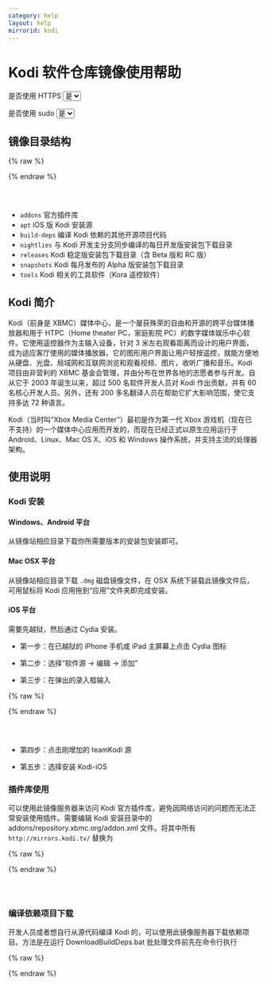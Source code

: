 ```yaml
---
category: help
layout: help
mirrorid: kodi
---
```


<!-- 本 markdown 从 mirrorz-org/mirrorz-help 自动生成，如需修改，请修改 mirrorz-org/mirrorz-help 的对应部分 -->

# Kodi 软件仓库镜像使用帮助

<form class="form-inline">
<div class="form-group">
	<label>是否使用 HTTPS</label>
	<select id="http-select" class="form-control content-select" data-target="#content-0,#content-1,#content-2,#content-3">
	  <option data-http_protocol="https://" selected>是</option>
	  <option data-http_protocol="http://">否</option>
	</select>
</div>
</form>


<form class="form-inline">
<div class="form-group">
	<label>是否使用 sudo</label>
	<select id="sudo-select" class="form-control content-select" data-target="#content-0,#content-1,#content-2,#content-3">
	  <option data-sudo="sudo " data-sudoE="sudo -E " selected>是</option>
	  <option data-sudo="" data-sudoE="">否</option>
	</select>
</div>
</form>



## 镜像目录结构



{% raw %}
<script id="template-0" type="x-tmpl-markup">
{{http_protocol}}{{mirror}}
</script>
{% endraw %}

<p></p>

<pre>
<code id="content-0" class="language-plaintext" data-template="#template-0" data-select="#http-select,#sudo-select">
</code>
</pre>


* `addons` 官方插件库
* `apt` iOS 版 Kodi 安装源
* `build-deps` 编译 Kodi 依赖的其他开源项目代码
* `nightlies` 与 Kodi 开发主分支同步编译的每日开发版安装包下载目录
* `releases` Kodi 稳定版安装包下载目录（含 Beta 版和 RC 版）
* `snapshots` Kodi 每月发布的 Alpha 版安装包下载目录
* `tools` Kodi 相关的工具软件（Kora 遥控软件）

## Kodi 简介

Kodi（前身是
XBMC）媒体中心，是一个屡获殊荣的自由和开源的跨平台媒体播放器和用于
HTPC（Home theater PC，家庭影院
PC）的数字媒体娱乐中心软件。它使用遥控器作为主输入设备，针对 3
米左右观看距离而设计的用户界面，成为适应客厅使用的媒体播放器。它的图形用户界面让用户轻按遥控，就能方便地从硬盘、光盘、局域网和互联网浏览和观看视频、图片，收听广播和音乐。Kodi
项目由非营利的 XBMC
基金会管理，并由分布在世界各地的志愿者参与开发。自从它于 2003
年诞生以来，超过 500 名软件开发人员对 Kodi 作出贡献，并有 60
名核心开发人员。另外，还有 200
多名翻译人员在帮助它扩大影响范围，使它支持多达 72 种语言。

Kodi（当时叫“Xbox Media Center”）最初是作为第一代 Xbox
游戏机（现在已不支持）的一个媒体中心应用而开发的，而现在已经正式以原生应用运行于
Android、Linux、Mac OS X、iOS 和 Windows
操作系统，并支持主流的处理器架构。

## 使用说明

### Kodi 安装

#### Windows、Android 平台

从镜像站相应目录下载你所需要版本的安装包安装即可。

#### Mac OSX 平台

从镜像站相应目录下载 `.dmg` 磁盘镜像文件，在 OSX
系统下装载此镜像文件后，可用鼠标将 Kodi 应用拖到“应用”文件夹即完成安装。

#### iOS 平台

需要先越狱，然后通过 Cydia 安装。

-  第一步：在已越狱的 iPhone 手机或 iPad 主屏幕上点击 Cydia 图标

-  第二步：选择“软件源 → 编辑 → 添加”

-  第三步：在弹出的录入框输入

   

{% raw %}
<script id="template-1" type="x-tmpl-markup">
   {{http_protocol}}{{mirror}}/apt/ios/
   </script>
{% endraw %}

<p></p>

<pre>
<code id="content-1" class="language-plaintext" data-template="#template-1" data-select="#http-select,#sudo-select">
</code>
</pre>


-  第四步：点击刚增加的 teamKodi 源

-  第五步：选择安装 Kodi-iOS

### 插件库使用

可以使用此镜像服务器来访问 Kodi
官方插件库，避免因网络访问的问题而无法正常安装使用插件。需要编辑 Kodi
安装目录中的 addons/repository.xbmc.org/addon.xml 文件。将其中所有
`http://mirrors.kodi.tv/` 替换为



{% raw %}
<script id="template-2" type="x-tmpl-markup">
{{http_protocol}}{{mirror}}/
</script>
{% endraw %}

<p></p>

<pre>
<code id="content-2" class="language-plaintext" data-template="#template-2" data-select="#http-select,#sudo-select">
</code>
</pre>


### 编译依赖项目下载

开发人员或者想自行从源代码编译 Kodi
的，可以使用此镜像服务器下载依赖项目。方法是在运行 DownloadBuildDeps.bat
批处理文件前先在命令行执行



{% raw %}
<script id="template-3" type="x-tmpl-markup">
SET KODI_MIRROR={{http_protocol}}{{mirror}}/
</script>
{% endraw %}

<p></p>

<pre>
<code id="content-3" class="language-dos" data-template="#template-3" data-select="#http-select,#sudo-select">
</code>
</pre>



